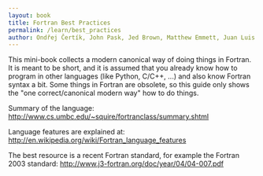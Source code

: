 ```yaml
---
layout: book
title: Fortran Best Practices
permalink: /learn/best_practices
author: Ondřej Čertík, John Pask, Jed Brown, Matthew Emmett, Juan Luis Cano Rodríguez, Neil Carlson, Andrea Vigliotti, Pierre Haessig
---
```


This mini-book collects a modern canonical way of doing things in Fortran. It
is meant to be short, and it is assumed that you already know how to
program in other languages (like Python, C/C++, ...) and also know
Fortran syntax a bit. Some things in Fortran are obsolete, so this guide
only shows the "one correct/canonical modern way" how to do things.

Summary of the language:
<http://www.cs.umbc.edu/~squire/fortranclass/summary.shtml>

Language features are explained at:
<http://en.wikipedia.org/wiki/Fortran_language_features>

The best resource is a recent Fortran standard, for example the Fortran
2003 standard: <http://www.j3-fortran.org/doc/year/04/04-007.pdf>
